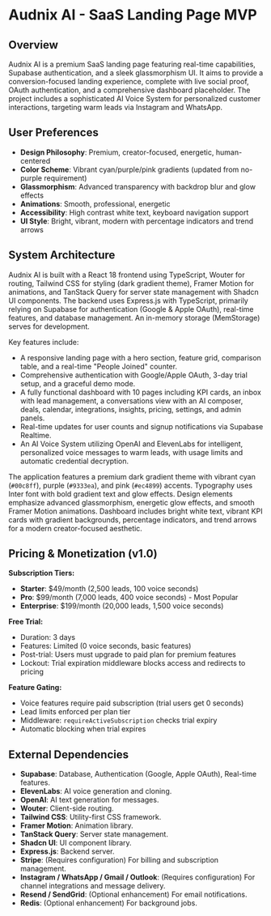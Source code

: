 # Audnix AI - SaaS Landing Page MVP

## Overview

Audnix AI is a premium SaaS landing page featuring real-time capabilities, Supabase authentication, and a sleek glassmorphism UI. It aims to provide a conversion-focused landing experience, complete with live social proof, OAuth authentication, and a comprehensive dashboard placeholder. The project includes a sophisticated AI Voice System for personalized customer interactions, targeting warm leads via Instagram and WhatsApp.

## User Preferences

- **Design Philosophy**: Premium, creator-focused, energetic, human-centered
- **Color Scheme**: Vibrant cyan/purple/pink gradients (updated from no-purple requirement)
- **Glassmorphism**: Advanced transparency with backdrop blur and glow effects
- **Animations**: Smooth, professional, energetic
- **Accessibility**: High contrast white text, keyboard navigation support
- **UI Style**: Bright, vibrant, modern with percentage indicators and trend arrows

## System Architecture

Audnix AI is built with a React 18 frontend using TypeScript, Wouter for routing, Tailwind CSS for styling (dark gradient theme), Framer Motion for animations, and TanStack Query for server state management with Shadcn UI components. The backend uses Express.js with TypeScript, primarily relying on Supabase for authentication (Google & Apple OAuth), real-time features, and database management. An in-memory storage (MemStorage) serves for development.

Key features include:
- A responsive landing page with a hero section, feature grid, comparison table, and a real-time "People Joined" counter.
- Comprehensive authentication with Google/Apple OAuth, 3-day trial setup, and a graceful demo mode.
- A fully functional dashboard with 10 pages including KPI cards, an inbox with lead management, a conversations view with an AI composer, deals, calendar, integrations, insights, pricing, settings, and admin panels.
- Real-time updates for user counts and signup notifications via Supabase Realtime.
- An AI Voice System utilizing OpenAI and ElevenLabs for intelligent, personalized voice messages to warm leads, with usage limits and automatic credential decryption.

The application features a premium dark gradient theme with vibrant cyan (`#00c8ff`), purple (`#9333ea`), and pink (`#ec4899`) accents. Typography uses Inter font with bold gradient text and glow effects. Design elements emphasize advanced glassmorphism, energetic glow effects, and smooth Framer Motion animations. Dashboard includes bright white text, vibrant KPI cards with gradient backgrounds, percentage indicators, and trend arrows for a modern creator-focused aesthetic.

## Pricing & Monetization (v1.0)

**Subscription Tiers:**
- **Starter**: $49/month (2,500 leads, 100 voice seconds)
- **Pro**: $99/month (7,000 leads, 400 voice seconds) - Most Popular
- **Enterprise**: $199/month (20,000 leads, 1,500 voice seconds)

**Free Trial:**
- Duration: 3 days
- Features: Limited (0 voice seconds, basic features)
- Post-trial: Users must upgrade to paid plan for premium features
- Lockout: Trial expiration middleware blocks access and redirects to pricing

**Feature Gating:**
- Voice features require paid subscription (trial users get 0 seconds)
- Lead limits enforced per plan tier
- Middleware: `requireActiveSubscription` checks trial expiry
- Automatic blocking when trial expires

## External Dependencies

- **Supabase**: Database, Authentication (Google, Apple OAuth), Real-time features.
- **ElevenLabs**: AI voice generation and cloning.
- **OpenAI**: AI text generation for messages.
- **Wouter**: Client-side routing.
- **Tailwind CSS**: Utility-first CSS framework.
- **Framer Motion**: Animation library.
- **TanStack Query**: Server state management.
- **Shadcn UI**: UI component library.
- **Express.js**: Backend server.
- **Stripe**: (Requires configuration) For billing and subscription management.
- **Instagram / WhatsApp / Gmail / Outlook**: (Requires configuration) For channel integrations and message delivery.
- **Resend / SendGrid**: (Optional enhancement) For email notifications.
- **Redis**: (Optional enhancement) For background jobs.